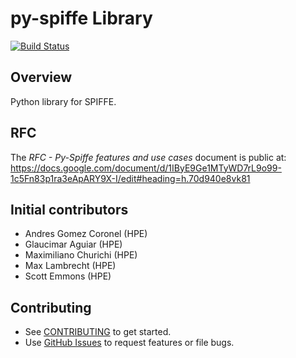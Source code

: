 # py-spiffe Library

[![Build Status](https://travis-ci.com/HewlettPackard/py-spiffe.svg?branch=master)](https://travis-ci.com/HewlettPackard/py-spiffe)

## Overview
Python library for SPIFFE.

## RFC

The _RFC - Py-Spiffe features and use cases_ document is public at: https://docs.google.com/document/d/1IByE9Ge1MTyWD7rL9o99-1c5Fn83p1ra3eApARY9X-I/edit#heading=h.70d940e8vk81

## Initial contributors
* Andres Gomez Coronel (HPE)
* Glaucimar Aguiar (HPE)
* Maximiliano Churichi (HPE)
* Max Lambrecht (HPE)
* Scott Emmons (HPE)


## Contributing
* See [CONTRIBUTING](https://github.com/HewlettPackard/py-spiffe/blob/master/CONTRIBUTING.md) to get started.
* Use [GitHub Issues](https://github.com/HewlettPackard/py-spiffe/issues) to request features or file bugs.

